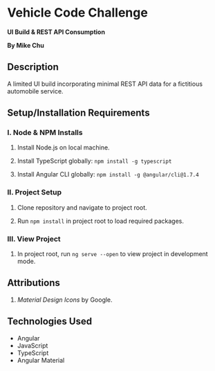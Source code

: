 # Vehicle Code Challenge

**UI Build & REST API Consumption**

**By Mike Chu**

## Description

A limited UI build incorporating minimal REST API data for a fictitious automobile service.

## Setup/Installation Requirements

### I. Node & NPM Installs

1. Install Node.js on local machine.

2. Install TypeScript globally: `npm install -g typescript`

3. Install Angular CLI globally: `npm install -g @angular/cli@1.7.4`

### II. Project Setup

1. Clone repository and navigate to project root.

2. Run `npm install` in project root to load required packages.

### III. View Project

1. In project root, run `ng serve --open` to view project in development mode.

## Attributions

1. *Material Design Icons* by Google.

## Technologies Used

* Angular
* JavaScript
* TypeScript
* Angular Material
